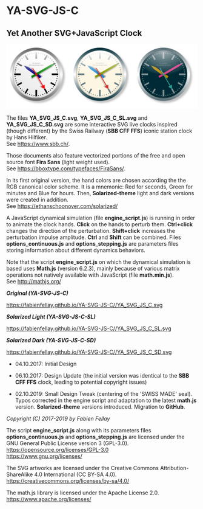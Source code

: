 # YA-SVG-JS-C
## Yet Another SVG+JavaScript Clock

![Main YA-SVG-JS-C](/docs/YA_SVG_JS_C.png)

The files **YA_SVG_JS_C.svg**, **YA_SVG_JS_C_SL.svg** and **YA_SVG_JS_C_SD.svg** are some interactive SVG live clocks inspired (though different) by the Swiss Railway (**SBB CFF FFS**) iconic station clock by Hans Hilfiker.  
See <https://www.sbb.ch/>.

Those documents also feature vectorized portions of the free and open source font **Fira Sans** (light weight used).  
See <https://bboxtype.com/typefaces/FiraSans/>.

In its first original version, the hand colors are chosen according the the RGB canonical color scheme. It is a mnemonic: Red for seconds, Green for minutes and Blue for hours. Then, **Solarized-theme** light and dark versions were created in addition.  
See <https://ethanschoonover.com/solarized/>

A JavaScript dynamical simulation (file **engine_script.js**) is running in order to animate the clock hands. **Click** on the hands to perturb them. **Ctrl+click** changes the direction of the perturbation. **Shift+click** increases the perturbation impulse amplitude. **Ctrl** and **Shift** can be combined. Files **options_continuous.js** and **options_stepping.js** are parameters files storing information about different dynamics behaviors.

Note that the script **engine_script.js** on which the dynamical simulation is based uses **Math.js** (version 6.2.3), mainly because of various matrix operations not natively available with JavaScript (file **math.min.js**).  
See <http://mathjs.org/>

***Original (YA-SVG-JS-C)***
<div style="text-align: center;">
<object data="https://fabienfellay.github.io/YA-SVG-JS-C/YA_SVG_JS_C.svg" height="650" width="650" type="image/svg+xml">
</object>
</div>

<https://fabienfellay.github.io/YA-SVG-JS-C//YA_SVG_JS_C.svg>

***Solarized Light (YA-SVG-JS-C-SL)***
<div style="text-align: center;">
<object data="https://fabienfellay.github.io/YA-SVG-JS-C/YA_SVG_JS_C_SL.svg" height="650" width="650" type="image/svg+xml">
</object>
</div>

<https://fabienfellay.github.io/YA-SVG-JS-C//YA_SVG_JS_C_SL.svg>

***Solarized Dark (YA-SVG-JS-C-SD)***
<div style="text-align: center;">
<object data="https://fabienfellay.github.io/YA-SVG-JS-C/YA_SVG_JS_C_DL.svg" height="650" width="650" type="image/svg+xml">
</object>
</div>

<https://fabienfellay.github.io/YA-SVG-JS-C//YA_SVG_JS_C_SD.svg>

- 04.10.2017: Initial Design

- 06.10.2017: Design Update (the initial version was identical to the **SBB CFF FFS** clock, leading to potential copyright issues)

- 02.10.2019: Small Design Tweak (centering of the 'SWISS MADE' seal). Typos corrected in the engine script and adaptation to the latest **math.js** version. **Solarized-theme** versions introduced. Migration to **GitHub**.

*Copyright (C) 2017-2019 by Fabien Fellay*

The script **engine_script.js** along with its parameters files **options_continuous.js** and **options_stepping.js** are licensed under the GNU General Public License version 3 (GPL-3.0).  
<https://opensource.org/licenses/GPL-3.0>  
<https://www.gnu.org/licenses/>

The SVG artworks are licensed under the Creative Commons Attribution-ShareAlike 4.0 International (CC BY-SA 4.0).  
<https://creativecommons.org/licenses/by-sa/4.0/>

The math.js library is licensed under the Apache License 2.0.  
<https://www.apache.org/licenses/>
